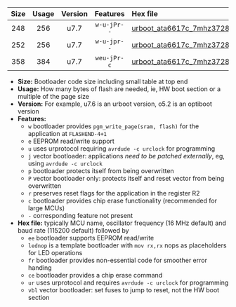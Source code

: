 |Size|Usage|Version|Features|Hex file|
|:-:|:-:|:-:|:-:|:--|
|248|256|u7.7|`w-u-jPr--`|[urboot_ata6617c_7mhz3728_19200bps_lednop_ur_vbl.hex](https://raw.githubusercontent.com/stefanrueger/urboot.hex/main/mcus/ata6617c/fcpu_7mhz3728/19200_bps/urboot_ata6617c_7mhz3728_19200bps_lednop_ur_vbl.hex)|
|252|256|u7.7|`w-u-jpr--`|[urboot_ata6617c_7mhz3728_19200bps_lednop_fr_ur_vbl.hex](https://raw.githubusercontent.com/stefanrueger/urboot.hex/main/mcus/ata6617c/fcpu_7mhz3728/19200_bps/urboot_ata6617c_7mhz3728_19200bps_lednop_fr_ur_vbl.hex)|
|358|384|u7.7|`weu-jPr-c`|[urboot_ata6617c_7mhz3728_19200bps_ee_lednop_fr_ce_ur_vbl.hex](https://raw.githubusercontent.com/stefanrueger/urboot.hex/main/mcus/ata6617c/fcpu_7mhz3728/19200_bps/urboot_ata6617c_7mhz3728_19200bps_ee_lednop_fr_ce_ur_vbl.hex)|

- **Size:** Bootloader code size including small table at top end
- **Usage:** How many bytes of flash are needed, ie, HW boot section or a multiple of the page size
- **Version:** For example, u7.6 is an urboot version, o5.2 is an optiboot version
- **Features:**
  + `w` bootloader provides `pgm_write_page(sram, flash)` for the application at `FLASHEND-4+1`
  + `e` EEPROM read/write support
  + `u` uses urprotocol requiring `avrdude -c urclock` for programming
  + `j` vector bootloader: applications *need to be patched externally*, eg, using `avrdude -c urclock`
  + `p` bootloader protects itself from being overwritten
  + `P` vector bootloader only: protects itself and reset vector from being overwritten
  + `r` preserves reset flags for the application in the register R2
  + `c` bootloader provides chip erase functionality (recommended for large MCUs)
  + `-` corresponding feature not present
- **Hex file:** typically MCU name, oscillator frequency (16 MHz default) and baud rate (115200 default) followed by
  + `ee` bootloader supports EEPROM read/write
  + `lednop` is a template bootloader with `mov rx,rx` nops as placeholders for LED operations
  + `fr` bootloader provides non-essential code for smoother error handing
  + `ce` bootloader provides a chip erase command
  + `ur` uses urprotocol and requires `avrdude -c urclock` for programming
  + `vbl` vector bootloader: set fuses to jump to reset, not the HW boot section
